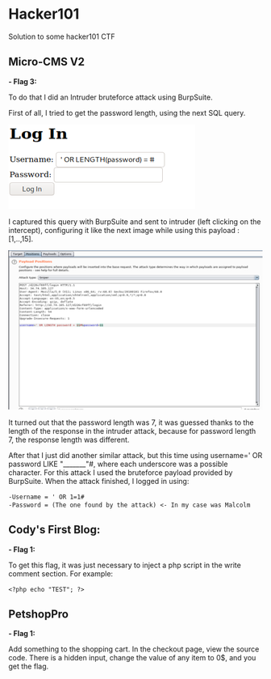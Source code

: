 # Hacker101
Solution to some hacker101 CTF 

## Micro-CMS V2 

**- Flag 3:**

To do that I did an Intruder bruteforce attack using BurpSuite.

First of all, I tried to get the password length, using the next SQL query.

![asd](imatge.png)

I captured this query with BurpSuite and sent to intruder (left clicking on the intercept), configuring it like the next image while using this payload : [1,..,15]. 

![Image](screenshots/imatge.png)

It turned out that the password length was 7, it was guessed thanks to the length of the response in the intruder attack, because for password length 7, the response length was different.

After that I just did another similar attack, but this time using username=' OR password LIKE "_______"#, where each underscore was a possible character. For this attack I used the bruteforce payload provided by BurpSuite. When the attack finished, I logged in using: 

    -Username = ' OR 1=1#
    -Password = (The one found by the attack) <- In my case was Malcolm
    
## Cody's First Blog: 

**- Flag 1:**

To get this flag, it was just necessary to inject a php script in the write comment section. For example:

    <?php echo "TEST"; ?>
    
## PetshopPro

**- Flag 1:**

Add something to the shopping cart. In the checkout page, view the source code. There is a hidden input, change the value of any item to 0$, and you get the flag.


